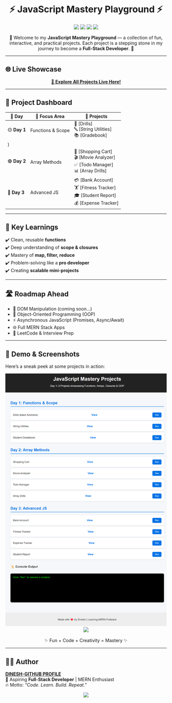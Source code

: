 <h1 align="center">⚡ JavaScript Mastery Playground ⚡</h1>

<p align="center">
  <img src="https://img.shields.io/badge/Language-JavaScript-F7DF1E?logo=javascript&logoColor=black&style=for-the-badge" />
  <img src="https://img.shields.io/badge/Status-Active-success?style=for-the-badge" />
  <img src="https://img.shields.io/badge/Projects-12+-blue?style=for-the-badge" />
  <img src="https://img.shields.io/badge/Learning-Continuous-purple?style=for-the-badge" />
</p>

<p align="center">
🎉 Welcome to my <b>JavaScript Mastery Playground</b> — a collection of fun, interactive, and practical projects.  
Each project is a stepping stone in my journey to become a <b>Full-Stack Developer</b>. 🚀  
</p>

---

## 🌐 Live Showcase  

<p align="center">
  <a href="https://dineshtm07.github.io/javascript-mastery/">
    🔗 <b>Explore All Projects Live Here!</b>
  </a>
</p>

---

## 📂 Project Dashboard  

| 🚀 Day | 🧩 Focus Area | 🎯 Projects |
|--------|--------------|-------------|
| 🟡 **Day 1** | Functions & Scope | 🎲 [Drills] <br> 🔤 [String Utilities] <br> 📚 [Gradebook]
) |
| 🟢 **Day 2** | Array Methods | 🛒 [Shopping Cart] <br> 🎬 [Movie Analyzer] <br> ✅ [Todo Manager]<br> 📊 [Array Drills] |
| 🔵 **Day 3** | Advanced JS | 💳 [Bank Account] <br> 🏋️ [Fitness Tracker] <br> 🎓 [Student Report] <br> 💰 [Expense Tracker] |

---

## 🧠 Key Learnings  

✔️ Clean, reusable **functions**  
✔️ Deep understanding of **scope & closures**  
✔️ Mastery of **map, filter, reduce**  
✔️ Problem-solving like a **pro developer**  
✔️ Creating **scalable mini-projects**  

---

## 🛣️ Roadmap Ahead  

- 🌟 DOM Manipulation (coming soon…)  
- 🧩 Object-Oriented Programming (OOP)  
- ⚡ Asynchronous JavaScript (Promises, Async/Await)  
- 🌐 Full MERN Stack Apps  
- 🧠 LeetCode & Interview Prep  

---

## 📸 Demo & Screenshots  

Here’s a sneak peek at some projects in action:  

<p align="center">
  <img src="dineshtm07.github.io_javascript-mastery_.png" />
  <img src="https://media.giphy.com/media/26tPplGWjN0xLybiU/giphy.gif" width="350" />
</p>

<p align="center">✨ Fun + Code + Creativity = Mastery ✨</p>

---

## 👨‍💻 Author  

**[DINESH-GITHUB PROFILE](https://github.com/DINESHTM07)**  
💼 Aspiring **Full-Stack Developer** | MERN Enthusiast  
🔥 Motto: *“Code. Learn. Build. Repeat.”*  

<p align="center">
  <img src="https://media.giphy.com/media/h408T6Y5GfmXBKW62l/giphy.gif" width="400" />
</p>
